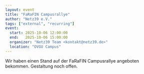 ```yaml
---
layout: event
title: "FaRaFIN Campusrallye"
author: "Netz39 e.V." 
tags: ["external", "recurring"]
event:
  start: 2025-10-06 12:00:00 
  end:   2025-10-06 15:00:00 
  organizer: "Netz39 Team <kontakt@netz39.de>" 
  location: "OVGU Campus"
---
```

Wir haben einen Stand auf der FaRaFIN Campusrallye angeboten bekommen. Gestaltung noch offen.
<!-- event imported from discord manual changes may be overwritten -->